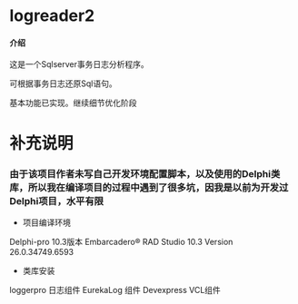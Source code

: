 # logreader2

#### 介绍

这是一个Sqlserver事务日志分析程序。

可根据事务日志还原Sql语句。

基本功能已实现。继续细节优化阶段

# 补充说明
### 由于该项目作者未写自己开发环境配置脚本，以及使用的Delphi类库，所以我在编译项目的过程中遇到了很多坑，因我是以前为开发过Delphi项目，水平有限

- 项目编译环境

Delphi-pro 10.3版本 Embarcadero® RAD Studio 10.3 Version 26.0.34749.6593 

- 类库安装

loggerpro 日志组件
EurekaLog 组件
Devexpress VCL组件
